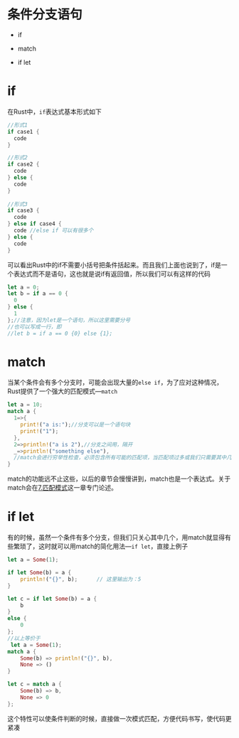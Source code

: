 # 条件分支语句

- if

- match

- if let

# if

在Rust中，`if`表达式基本形式如下

 ```rust
 //形式1
 if case1 {
   code
 }
 
 //形式2
 if case2 {
   code
 } else {
   code
 }
  
 //形式3
 if case3 {
   code
 } else if case4 {
   code //else if 可以有很多个
 } else {
   code
 }
 ```


可以看出Rust中的if不需要小括号把条件括起来。而且我们上面也说到了，if是一个表达式而不是语句，这也就是说if有返回值，所以我们可以有这样的代码

 ```rust
 let a = 0;
 let b = if a == 0 {
   0
 } else {
   1
 };//注意，因为let是一个语句，所以这里需要分号
 //也可以写成一行，即
 //let b = if a == 0 {0} else {1}; 
 ```


# match

当某个条件会有多个分支时，可能会出现大量的`else if`，为了应对这种情况，Rust提供了一个强大的匹配模式—`match`

 ```rust
 let a = 10;
 match a {
   1=>{
     print!("a is:");//分支可以是一个语句块
     print!("1");
   },
   2=>println!("a is 2"),//分支之间用，隔开
   _=>println!("something else"),
   //match会进行穷举性检查，必须包含所有可能的匹配项，当匹配项过多或我们只需要其中几个匹配项时，可以用通配符_来匹配所有剩余项
 } 
 ```


match的功能远不止这些，以后的章节会慢慢讲到，match也是一个表达式。关于match会在[7.匹配模式](https://www.wolai.com/cLgBuT752udmXPme8oBaTp)这一章专门论述。

# if let

有的时候，虽然一个条件有多个分支，但我们只关心其中几个，用match就显得有些繁琐了，这时就可以用match的简化用法—`if let`，直接上例子

 ```rust
 let a = Some(1);
 
 if let Some(b) = a {
     println!("{}", b);      // 这里输出为：5
 }
 
 let c = if let Some(b) = a {
     b
 }
 else {
     0
 };
 //以上等价于
  let a = Some(1);
 match a {
     Some(b) => println!("{}", b),
     None => ()
 }
 
 let c = match a {
     Some(b) => b,
     None => 0
 };
 ```


这个特性可以使条件判断的时候，直接做一次模式匹配，方便代码书写，使代码更紧凑

